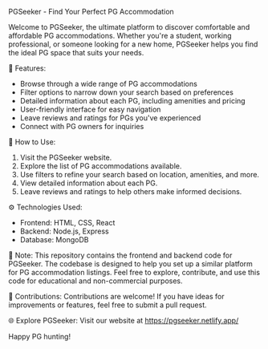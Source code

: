 PGSeeker - Find Your Perfect PG Accommodation

Welcome to PGSeeker, the ultimate platform to discover comfortable and affordable PG accommodations. Whether you're a student, working professional, or someone looking for a new home, PGSeeker helps you find the ideal PG space that suits your needs.

🏡 Features:
- Browse through a wide range of PG accommodations
- Filter options to narrow down your search based on preferences
- Detailed information about each PG, including amenities and pricing
- User-friendly interface for easy navigation
- Leave reviews and ratings for PGs you've experienced
- Connect with PG owners for inquiries

🚀 How to Use:
1. Visit the PGSeeker website.
2. Explore the list of PG accommodations available.
3. Use filters to refine your search based on location, amenities, and more.
4. View detailed information about each PG.
5. Leave reviews and ratings to help others make informed decisions.

⚙️ Technologies Used:
- Frontend: HTML, CSS, React
- Backend: Node.js, Express
- Database: MongoDB

📌 Note:
This repository contains the frontend and backend code for PGSeeker. The codebase is designed to help you set up a similar platform for PG accommodation listings. Feel free to explore, contribute, and use this code for educational and non-commercial purposes.

🤝 Contributions:
Contributions are welcome! If you have ideas for improvements or features, feel free to submit a pull request.

🌐 Explore PGSeeker:
Visit our website at https://pgseeker.netlify.app/

Happy PG hunting!
